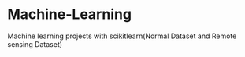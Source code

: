 # Machine-Learning
Machine learning projects with scikitlearn(Normal Dataset and Remote sensing Dataset)
